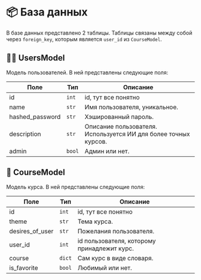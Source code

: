 # :package: База данных

В базе данных представлено 2 таблицы. Таблицы связаны между собой через `foreign_key`, которым является `user_id` из `CourseModel`.

## :technologist: UsersModel

Модель пользователей. В ней представлены следующие поля:

|Поле|Тип|Описание|
|---|---|---|
|id|`int`|id, тут все понятно|
|name|`str`|Имя пользователя, уникальное.|
|hashed_password|`str`|Хэшированный пароль.|
|description|`str`|Описание пользователя. Используется ИИ для более точных курсов.|
|admin|`bool`|Админ или нет.|

## :page_facing_up: CourseModel

Модель курса. В ней представлены следующие поля:

|Поле|Тип|Описание|
|---|---|---|
|id|`int`|id, тут все понятно|
|theme|`str`|Тема курса.|
|desires_of_user|`str`|Пожелания пользователя.|
|user_id|`int`|id пользователя, которому принадлежит курс.|
|course|`dict`|Сам курс в виде словаря.|
|is_favorite|`bool`|Любимый или нет.|
